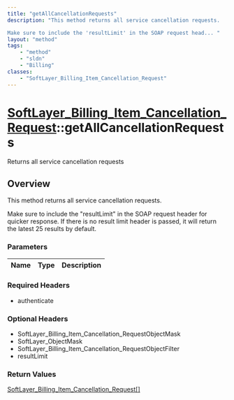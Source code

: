 ```yaml
---
title: "getAllCancellationRequests"
description: "This method returns all service cancellation requests. 

Make sure to include the 'resultLimit' in the SOAP request head... "
layout: "method"
tags:
    - "method"
    - "sldn"
    - "Billing"
classes:
    - "SoftLayer_Billing_Item_Cancellation_Request"
---
```

# [SoftLayer_Billing_Item_Cancellation_Request](/reference/services/SoftLayer_Billing_Item_Cancellation_Request)::getAllCancellationRequests

Returns all service cancellation requests


## Overview 
This method returns all service cancellation requests. 

Make sure to include the "resultLimit" in the SOAP request header for quicker response. If there is no result limit header is passed, it will return the latest 25 results by default. 

### Parameters 
|Name | Type | Description |
| --- | --- | --- |


### Required Headers
* authenticate

### Optional Headers
* SoftLayer_Billing_Item_Cancellation_RequestObjectMask
* SoftLayer_ObjectMask
* SoftLayer_Billing_Item_Cancellation_RequestObjectFilter
* resultLimit

### Return Values
<a href='/reference/datatypes/SoftLayer_Billing_Item_Cancellation_Request'>SoftLayer_Billing_Item_Cancellation_Request[] </a>

